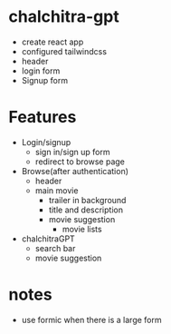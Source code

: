 # chalchitra-gpt

- create react app
- configured tailwindcss
- header
- login form
- Signup form

# Features

- Login/signup
  - sign in/sign up form
  - redirect to browse page
- Browse(after authentication)
  - header
  - main movie
    - trailer in background
    - title and description
    - movie suggestion
      - movie lists
- chalchitraGPT
  - search bar
  - movie suggestion

# notes

- use formic when there is a large form
